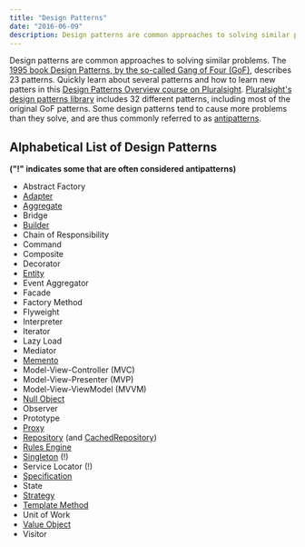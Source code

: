 ```yaml
---
title: "Design Patterns"
date: "2016-06-09"
description: Design patterns are common approaches to solving similar problems.
---
```


Design patterns are common approaches to solving similar problems. The [1995 book Design Patterns, by the so-called Gang of Four (GoF)](http://amzn.to/1GYRo2O), describes 23 patterns. Quickly learn about several patterns and how to learn new patters in this [Design Patterns Overview course on Pluralsight](https://www.pluralsight.com/courses/design-patterns-overview). [Pluralsight's design patterns library](http://bit.ly/DesignPatternsLibrary) includes 32 different patterns, including most of the original GoF patterns. Some design patterns tend to cause more problems than they solve, and are thus commonly referred to as [antipatterns](/antipatterns/antipatterns-overview).

## Alphabetical List of Design Patterns

**("!" indicates some that are often considered antipatterns)**

- Abstract Factory
- [Adapter](/design-patterns/adapter-design-pattern)
- [Aggregate](/domain-driven-design/aggregate-pattern)
- Bridge
- [Builder](/design-patterns/builder-pattern)
- Chain of Responsibility
- Command
- Composite
- Decorator
- [Entity](/domain-driven-design/entity)
- Event Aggregator
- Facade
- Factory Method
- Flyweight
- Interpreter
- Iterator
- Lazy Load
- Mediator
- [Memento](https://www.pluralsight.com/courses/c-sharp-design-patterns-memento)
- Model-View-Controller (MVC)
- Model-View-Presenter (MVP)
- Model-View-ViewModel (MVVM)
- [Null Object](/design-patterns/null-object-pattern)
- Observer
- Prototype
- [Proxy](https://www.pluralsight.com/courses/c-sharp-design-patterns-proxy)
- [Repository](/design-patterns/repository-pattern) (and [CachedRepository](http://ardalis.com/introducing-the-cachedrepository-pattern))
- [Rules Engine](https://www.pluralsight.com/courses/c-sharp-design-patterns-rules-pattern)
- [Singleton](/design-patterns/singleton) (!)
- Service Locator (!)
- [Specification](/src/docs/design-patterns/specification-pattern)
- State
- [Strategy](/design-patterns/strategy-pattern)
- [Template Method](https://www.pluralsight.com/courses/c-sharp-design-patterns-template-method)
- Unit of Work
- [Value Object](/domain-driven-design/value-object)
- Visitor
